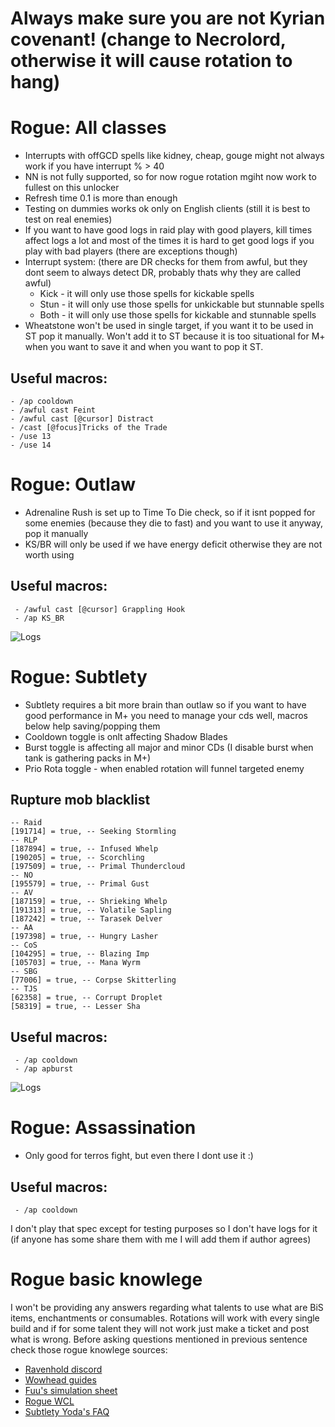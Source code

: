 
# Always make sure you are not Kyrian covenant! (change to Necrolord, otherwise it will cause rotation to hang)
# Rogue: All classes
- Interrupts with offGCD spells like kidney, cheap, gouge might not always work if you have interrupt % > 40
- NN is not fully supported, so for now rogue rotation mgiht now work to fullest on this unlocker
- Refresh time 0.1 is more than enough
- Testing on dummies works ok only on English clients (still it is best to test on real enemies)
- If you want to have good logs in raid play with good players, kill times affect logs a lot and most of the times it is hard to get good logs if you play with bad players (there are exceptions though)
- Interrupt system: (there are DR checks for them from awful, but they dont seem to always detect DR, probably thats why they are called awful)
	- Kick - it will only use those spells for kickable spells
	- Stun - it will only use those spells for unkickable but stunnable spells
	- Both - it will only use those spells for kickable and stunnable spells
- Wheatstone won't be used in single target, if you want it to be used in ST pop it manually. Won't add it to ST because it is too situational for M+ when you want to save it and when you want to pop it ST.
## Useful macros:
	- /ap cooldown
	- /awful cast Feint
	- /awful cast [@cursor] Distract
	- /cast [@focus]Tricks of the Trade
	- /use 13
	- /use 14
# Rogue: Outlaw
 - Adrenaline Rush is set up to Time To Die check, so if it isnt popped for some enemies (because they die to fast) and you want to use it anyway, pop it manually
 - KS/BR will only be used if we have energy deficit otherwise they are not worth using
 ## Useful macros:
	 - /awful cast [@cursor] Grappling Hook
	 - /ap KS_BR
![Logs](https://i.imgur.com/Jct1mlo.png)

# Rogue: Subtlety
- Subtlety requires a bit more brain than outlaw so if you want to have good performance in M+ you need to manage your cds well, macros below help saving/popping them
- Cooldown toggle is onlt affecting Shadow Blades
- Burst toggle is affecting all major and minor CDs (I disable burst when tank is gathering packs in M+)
- Prio Rota toggle - when enabled rotation will funnel targeted enemy

 ## Rupture mob blacklist 
	-- Raid
	[191714] = true, -- Seeking Stormling
	-- RLP
	[187894] = true, -- Infused Whelp
	[190205] = true, -- Scorchling
	[197509] = true, -- Primal Thundercloud
	-- NO
	[195579] = true, -- Primal Gust
	-- AV
	[187159] = true, -- Shrieking Whelp
	[191313] = true, -- Volatile Sapling
	[187242] = true, -- Tarasek Delver
	-- AA
	[197398] = true, -- Hungry Lasher
	-- CoS
	[104295] = true, -- Blazing Imp
	[105703] = true, -- Mana Wyrm
	-- SBG
	[77006] = true, -- Corpse Skitterling
	-- TJS
	[62358] = true, -- Corrupt Droplet
	[58319] = true, -- Lesser Sha
 ## Useful macros:
	 - /ap cooldown
	 - /ap apburst
![Logs](https://i.imgur.com/twuUuJf.png)
# Rogue: Assassination
- Only good for terros fight, but even there I dont use it :)
## Useful macros:
	 - /ap cooldown
I don't play that spec except for testing purposes so I don't have logs for it (if anyone has some share them with me I will add them if author agrees)
# Rogue basic knowlege

I won't be providing any answers regarding what talents to use what are BiS items, enchantments or consumables. Rotations will work with every single build and if for some talent they will not work just make a ticket and post what is wrong. Before asking questions mentioned in previous sentence check those rogue knowlege sources:
- [Ravenhold discord]
- [Wowhead guides]
- [Fuu's simulation sheet]
- [Rogue WCL]
- [Subtlety Yoda's FAQ]

[//]: # (These are reference links used in the body of this note and get stripped out when the markdown processor does its job. There is no need to format nicely because it shouldn't be seen. Thanks SO - http://stackoverflow.com/questions/4823468/store-comments-in-markdown-syntax)
[Ravenhold discord]: https://discord.gg/ravenholdt
[Wowhead guides]: https://www.wowhead.com/class=4/rogue
[Fuu's simulation sheet]: https://docs.google.com/spreadsheets/d/e/2PACX-1vRq3Nn1ZvFwaXf1wQTr1RalpWbJTIhQp5xGwEyDTVWyuBWLP9_2rqqsxJSPQJLJAkIiKHy49pVfqEWu/pubhtml#
[Rogue WCL]: https://www.warcraftlogs.com/zone/rankings/31#class=Rogue
[Subtlety Yoda's FAQ]: https://docs.google.com/document/d/1vHuvRLNZfDLY62ryh5RlrwCoT9OwLrTgDVzrNkQmaVM/edit
